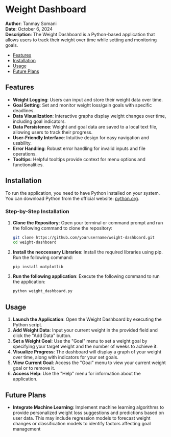 # Weight Dashboard

**Author**: Tanmay Somani  
**Date**: October 6, 2024  
**Description**: The Weight Dashboard is a Python-based application that allows users to track their weight over time while setting and monitoring goals. 

- [Features](#features)
- [Installation](#installation)
- [Usage](#usage)
- [Future Plans](#Futureplans)

## Features

- **Weight Logging**: Users can input and store their weight data over time.
- **Goal Setting**: Set and monitor weight loss/gain goals with specific deadlines.
- **Data Visualization**: Interactive graphs display weight changes over time, including goal indicators.
- **Data Persistence**: Weight and goal data are saved to a local text file, allowing users to track their progress.
- **User-Friendly Interface**: Intuitive design for easy navigation and usability.
- **Error Handling**: Robust error handling for invalid inputs and file operations.
- **Tooltips**: Helpful tooltips provide context for menu options and functionalities.

## Installation

To run the application, you need to have Python installed on your system. You can download Python from the official website: [python.org](https://www.python.org/downloads/).

### Step-by-Step Installation

1. **Clone the Repository**:
   Open your terminal or command prompt and run the following command to clone the repository:

   ```bash
   git clone https://github.com/yourusername/weight-dashboard.git
   cd weight-dashboard
   ```
2. **Install the neccessary Libraries**:
   Install the required libraries using pip. Run the following command:
   ```bash
   pip install matplotlib
   ```
3. **Run the following application**:
   Execute the following command to run the application:
   ```bash
   python weight_dashboard.py
   ```

## Usage

1. **Launch the Application**: Open the Weight Dashboard by executing the Python script.
2. **Add Weight Data**: Input your current weight in the provided field and click the "Add Data" button.
3. **Set a Weight Goal**: Use the "Goal" menu to set a weight goal by specifying your target weight and the number of weeks to achieve it.
4. **Visualize Progress**: The dashboard will display a graph of your weight over time, along with indicators for your set goals.
5. **View Current Goal**: Access the "Goal" menu to view your current weight goal or to remove it.
6. **Access Help**: Use the "Help" menu for information about the application.

## Future Plans
- **Integrate Machine Learning**: Implement machine learning algorithms to provide personalized weight loss suggestions and predictions based on user data. This may include regression models to forecast weight changes or classification models to identify factors affecting goal management

